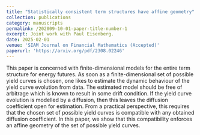 ```yaml
---
title: "Statistically consistent term structures have affine geometry"
collection: publications
category: manuscripts
permalink: /202009-10-01-paper-title-number-1
excerpt: Joint work with Paul Eisenberg.
date: 2025-02-01
venue: 'SIAM Journal on Financial Mathematics (Accepted)'
paperurl: 'https://arxiv.org/pdf/2308.02246'
---
```


This paper is concerned with finite-dimensional models for the entire term structure for energy futures. As soon as a finite-dimensional set of possible yield curves is chosen, one likes to estimate the dynamic behaviour of the yield curve evolution from data. The estimated model should be free of arbitrage which is known to result in some drift condition. If the yield curve evolution is modelled by a diffusion, then this leaves the diffusion coefficient open for estimation. From a practical perspective, this requires that the chosen set of possible yield curves is compatible with any obtained diffusion coefficient. In this paper, we show that this compatibility enforces an affine geometry of the set of possible yield curves.
